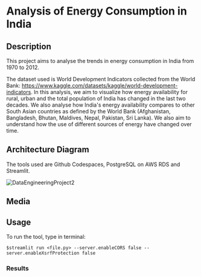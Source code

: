 # Analysis of Energy Consumption in India

## Description

This project aims to analyse the trends in energy consumption in India from 1970 to 2012.

The dataset used is World Development Indicators collected from the World Bank: https://www.kaggle.com/datasets/kaggle/world-development-indicators. In this analysis, we aim to visualize how energy availability for rural, urban and the total population of India has changed in the last two decades. We also analyse how India's energy availability compares to other South Asian countries as defined by the World Bank (Afghanistan, Bangladesh, Bhutan, Maldives, Nepal, Pakistan, Sri Lanka). We also aim to understand how the use of different sources of energy have changed over time.

## Architecture Diagram

The tools used are Github Codespaces, PostgreSQL on AWS RDS and Streamlit. 

![DataEngineeringProject2](https://user-images.githubusercontent.com/112586823/195504031-7220aab8-52a6-4853-9130-964d8cd3f69f.jpg)

## Media

## Usage

To run the tool, type in terminal:

```
$streamlit run <file.py> --server.enableCORS false --server.enableXsrfProtection false
```

### Results
